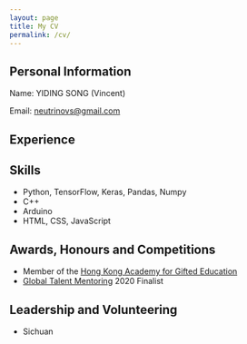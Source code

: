 ```yaml
---
layout: page
title: My CV
permalink: /cv/
---
```


## Personal Information

Name:  YIDING SONG (Vincent)

Email: <a class="u-email" href="mailto:neutrinovs@gmail.com">neutrinovs@gmail.com</a>

## Experience


## Skills

* Python, TensorFlow, Keras, Pandas, Numpy
* C++
* Arduino
* HTML, CSS, JavaScript


## Awards, Honours and Competitions

* Member of the [Hong Kong Academy for Gifted Education](https://www.hkage.org.hk/en/)
* [Global Talent Mentoring](https://globaltalentmentoring.org/) 2020 Finalist


## Leadership and Volunteering

* Sichuan
